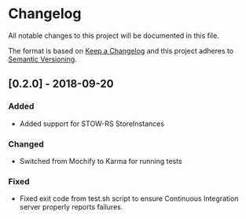 # Changelog
All notable changes to this project will be documented in this file.

The format is based on [Keep a Changelog](http://keepachangelog.com/en/1.0.0/)
and this project adheres to [Semantic Versioning](http://semver.org/spec/v2.0.0.html).

## [0.2.0] - 2018-09-20
### Added
- Added support for STOW-RS StoreInstances

### Changed
- Switched from Mochify to Karma for running tests

### Fixed
- Fixed exit code from test.sh script to ensure Continuous Integration server properly reports failures.

